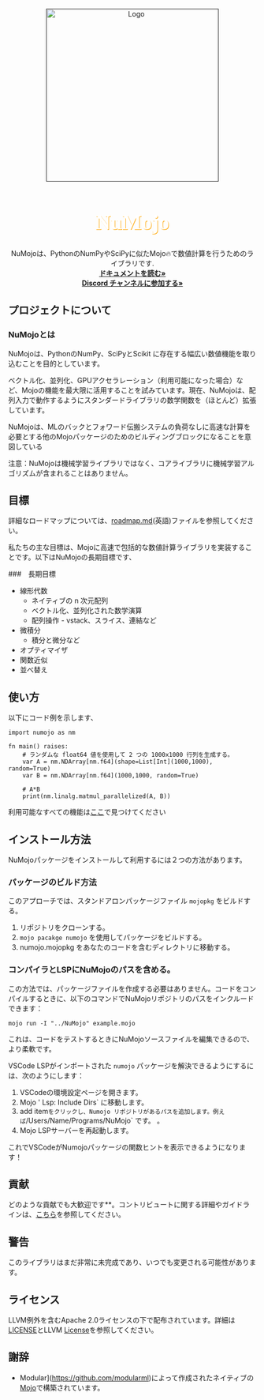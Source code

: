 <a name="readme-top"></a>
<!-- add these later -->
<!-- [![MIT License][license-shield]][] -->

<div align="center">
  <a href="">
    <img src="../assets/numojo_logo.png" alt="Logo" width="350" height="350">
  </a>

  <h1 align="center" style="font-size: 3em; color: white; font-family: 'Avenir'; text-shadow: 1px 1px orange;">NuMojo</h1>

  <p align="center">
    NuMojoは、PythonのNumPyやSciPyに似たMojo🔥で数値計算を行うためのライブラリです.
    <br />
    <!-- when we create docs -->
    <a href="https://github.com/Mojo-Numerics-and-Algorithms-group/NuMojo-Examples-and-Benchmarks/blob/main/docs/README.md"><strong>ドキュメントを読む» </strong></a>
    <br>
    <a href="https://discord.gg/NcnSH5n26F"><strong>
    Discord チャンネルに参加する» </strong></a>
    <br />
    <!-- <br /> -->
    <!-- <a href="">View Demo</a>
    ·
    <a href="">Report Bug</a>
    ·
    <a href="">Request Feature</a> -->
  </p>
</div>

<!-- <details>
  <summary>Table of Contents</summary>
  <ol>
    <li>
      <a href="#about-the-project">About The Project</a>
      <ul>
        <li><a href="#what-numojo-is"> What NuMojo is </a></li>
        <li><a href="#what-numojo-is-not">What NuMojo is not</a></li>
      </ul>
    </li>
    <a href="#goals-roadmap">Goals/Roadmap</a>
      <ul>
        <li><a href="#long-term-goals">Long term goals</a></li>
      </ul>
    <li><a href="#usage">Usage</a></li>
    <li><a href="#how-to-install">How to install</a></li>
    <li><a href="#contributing">Contributing</a></li>
    <li><a href="#warnings">Warnings</a></li>
    <li><a href="#license">License</a></li>
    <li><a href="#acknowledgments">Acknowledgments</a></li>
  </ol>
</details> -->

## プロジェクトについて

### NuMojoとは

NuMojoは、PythonのNumPy、SciPyとScikit に存在する幅広い数値機能を取り込むことを目的としています。

ベクトル化、並列化、GPUアクセラレーション（利用可能になった場合）など、Mojoの機能を最大限に活用することを試みています。現在、NuMojoは、配列入力で動作するようにスタンダードライブラリの数学関数を（ほとんど）拡張しています。

NuMojoは、MLのバックとフォワード伝搬システムの負荷なしに高速な計算を必要とする他のMojoパッケージのためのビルディングブロックになることを意図している

注意：NuMojoは機械学習ライブラリではなく、コアライブラリに機械学習アルゴリズムが含まれることはありません。

## 目標

詳細なロードマップについては、[roadmap.md](roadmap.md)(英語)ファイルを参照してください。

私たちの主な目標は、Mojoに高速で包括的な数値計算ライブラリを実装することです。以下はNuMojoの長期目標です、

###　長期目標

* 線形代数
  * ネイティブの n 次元配列
  * ベクトル化、並列化された数学演算
  * 配列操作 - vstack、スライス、連結など
* 微積分
  * 積分と微分など
* オプティマイザ
* 関数近似
* 並べ替え

## 使い方

以下にコード例を示します、

```mojo
import numojo as nm

fn main() raises:
    # ランダムな float64 値を使用して 2 つの 1000x1000 行列を生成する。
    var A = nm.NDArray[nm.f64](shape=List[Int](1000,1000), random=True)
    var B = nm.NDArray[nm.f64](1000,1000, random=True)

    # A*B
    print(nm.linalg.matmul_parallelized(A, B))
```

利用可能なすべての機能は[ここ](features.md)で見つけてください 

## インストール方法

NuMojoパッケージをインストールして利用するには２つの方法があります。

### パッケージのビルド方法

このアプローチでは、スタンドアロンパッケージファイル `mojopkg` をビルドする。

1. リポジトリをクローンする。
2. `mojo pacakge numojo` を使用してパッケージをビルドする。
3. numojo.mojopkg をあなたのコードを含むディレクトリに移動する。

### コンパイラとLSPにNuMojoのパスを含める。

この方法では、パッケージファイルを作成する必要はありません。コードをコンパイルするときに、以下のコマンドでNuMojoリポジトリのパスをインクルードできます：

```console
mojo run -I "../NuMojo" example.mojo
```

これは、コードをテストするときにNuMojoソースファイルを編集できるので、より柔軟です。

VSCode LSPがインポートされた `numojo` パッケージを解決できるようにするには、次のようにします：

1. VSCodeの環境設定ページを開きます。
2. Mojo ' Lsp: Include Dirs` に移動します。
3. add item` をクリックし、Numojo リポジトリがあるパスを追加します。例えば `/Users/Name/Programs/NuMojo` です。
。
4. Mojo LSPサーバーを再起動します。

これでVSCodeがNumojoパッケージの関数ヒントを表示できるようになります！

## 貢献

どのような貢献でも大歓迎です**。コントリビュートに関する詳細やガイドラインは、[こちら](CONTRIBUTING.md)を参照してください。

## 警告

このライブラリはまだ非常に未完成であり、いつでも変更される可能性があります。

## ライセンス

LLVM例外を含むApache 2.0ライセンスの下で配布されています。詳細は[LICENSE](https://github.com/Mojo-Numerics-and-Algorithms-group/NuMojo/blob/main/LICENSE)とLLVM [License](https://llvm.org/LICENSE.txt)を参照してください。

## 謝辞

* Modular](https://github.com/modularml)によって作成されたネイティブの[Mojo](https://github.com/modularml/mojo)で構築されています。